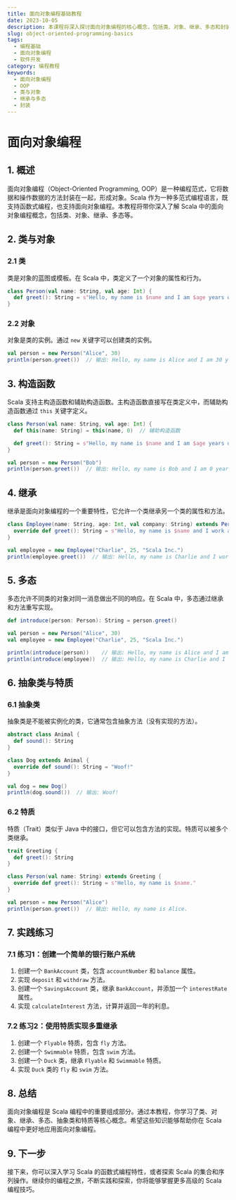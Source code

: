 ```yaml
---
title: 面向对象编程基础教程
date: 2023-10-05
description: 本课程将深入探讨面向对象编程的核心概念，包括类、对象、继承、多态和封装，适合初学者和有一定编程基础的开发者。
slug: object-oriented-programming-basics
tags:
  - 编程基础
  - 面向对象编程
  - 软件开发
category: 编程教程
keywords:
  - 面向对象编程
  - OOP
  - 类与对象
  - 继承与多态
  - 封装
---
```


# 面向对象编程

## 1. 概述

面向对象编程（Object-Oriented Programming, OOP）是一种编程范式，它将数据和操作数据的方法封装在一起，形成对象。Scala 作为一种多范式编程语言，既支持函数式编程，也支持面向对象编程。本教程将带你深入了解 Scala 中的面向对象编程概念，包括类、对象、继承、多态等。

## 2. 类与对象

### 2.1 类

类是对象的蓝图或模板。在 Scala 中，类定义了一个对象的属性和行为。

```scala
class Person(val name: String, val age: Int) {
  def greet(): String = s"Hello, my name is $name and I am $age years old."
}
```

### 2.2 对象

对象是类的实例。通过 `new` 关键字可以创建类的实例。

```scala
val person = new Person("Alice", 30)
println(person.greet())  // 输出: Hello, my name is Alice and I am 30 years old.
```

## 3. 构造函数

Scala 支持主构造函数和辅助构造函数。主构造函数直接写在类定义中，而辅助构造函数通过 `this` 关键字定义。

```scala
class Person(val name: String, val age: Int) {
  def this(name: String) = this(name, 0)  // 辅助构造函数

  def greet(): String = s"Hello, my name is $name and I am $age years old."
}

val person = new Person("Bob")
println(person.greet())  // 输出: Hello, my name is Bob and I am 0 years old.
```

## 4. 继承

继承是面向对象编程的一个重要特性，它允许一个类继承另一个类的属性和方法。

```scala
class Employee(name: String, age: Int, val company: String) extends Person(name, age) {
  override def greet(): String = s"Hello, my name is $name and I work at $company."
}

val employee = new Employee("Charlie", 25, "Scala Inc.")
println(employee.greet())  // 输出: Hello, my name is Charlie and I work at Scala Inc.
```

## 5. 多态

多态允许不同类的对象对同一消息做出不同的响应。在 Scala 中，多态通过继承和方法重写实现。

```scala
def introduce(person: Person): String = person.greet()

val person = new Person("Alice", 30)
val employee = new Employee("Charlie", 25, "Scala Inc.")

println(introduce(person))    // 输出: Hello, my name is Alice and I am 30 years old.
println(introduce(employee))  // 输出: Hello, my name is Charlie and I work at Scala Inc.
```

## 6. 抽象类与特质

### 6.1 抽象类

抽象类是不能被实例化的类，它通常包含抽象方法（没有实现的方法）。

```scala
abstract class Animal {
  def sound(): String
}

class Dog extends Animal {
  override def sound(): String = "Woof!"
}

val dog = new Dog()
println(dog.sound())  // 输出: Woof!
```

### 6.2 特质

特质（Trait）类似于 Java 中的接口，但它可以包含方法的实现。特质可以被多个类继承。

```scala
trait Greeting {
  def greet(): String
}

class Person(val name: String) extends Greeting {
  override def greet(): String = s"Hello, my name is $name."
}

val person = new Person("Alice")
println(person.greet())  // 输出: Hello, my name is Alice.
```

## 7. 实践练习

### 7.1 练习1：创建一个简单的银行账户系统

1. 创建一个 `BankAccount` 类，包含 `accountNumber` 和 `balance` 属性。
2. 实现 `deposit` 和 `withdraw` 方法。
3. 创建一个 `SavingsAccount` 类，继承 `BankAccount`，并添加一个 `interestRate` 属性。
4. 实现 `calculateInterest` 方法，计算并返回一年的利息。

### 7.2 练习2：使用特质实现多重继承

1. 创建一个 `Flyable` 特质，包含 `fly` 方法。
2. 创建一个 `Swimmable` 特质，包含 `swim` 方法。
3. 创建一个 `Duck` 类，继承 `Flyable` 和 `Swimmable` 特质。
4. 实现 `Duck` 类的 `fly` 和 `swim` 方法。

## 8. 总结

面向对象编程是 Scala 编程中的重要组成部分。通过本教程，你学习了类、对象、继承、多态、抽象类和特质等核心概念。希望这些知识能够帮助你在 Scala 编程中更好地应用面向对象编程。

## 9. 下一步

接下来，你可以深入学习 Scala 的函数式编程特性，或者探索 Scala 的集合和序列操作。继续你的编程之旅，不断实践和探索，你将能够掌握更多高级的 Scala 编程技巧。
